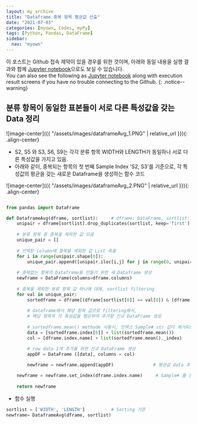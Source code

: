 ```yaml
---
layout: my_archive
title: "Dataframe 중복 항목 평균값 산출"
date: "2021-07-03"
categories: [myown, Codes, myPy]
tags: [Python, Pandas, DataFrame]
sidebar:
  nav: "myown"
---
```


이 포스트는 Github 접속 제약이 있을 경우를 위한 것이며, 아래와 동일 내용을 실행 결과와 함께 [Jupyter notebook](https://github.com/bestofbad/pythonCodes/blob/main/DataFrame_%EC%A4%91%EB%B3%B5%ED%95%AD%EB%AA%A9_%ED%8F%89%EA%B7%A0%EA%B3%84%EC%82%B0.ipynb)으로도 보실 수 있습니다.  
You can also see the following as [Jupyter notebook](https://github.com/bestofbad/pythonCodes/blob/main/DataFrame_%EC%A4%91%EB%B3%B5%ED%95%AD%EB%AA%A9_%ED%8F%89%EA%B7%A0%EA%B3%84%EC%82%B0.ipynb) along with execution result screens if you have no trouble connecting to the Github.
{: .notice--warning}


## 분류 항목이 동일한 표본들이 서로 다른 특성값을 갖는 Data 정리

![image-center]({{ "/assets/images/dataframeAvg_1.PNG" | relative_url }}){: .align-center}

- S2, S5 와 S3, S6, S9는 각각 분류 항목 WIDTH와 LENGTH가 동일하나 서로 다른 특성값을 가지고 있음.
- 아래와 같이, 중복되는 항목의 첫 번째 Sample Index 'S2, S3'를 기준으로, 각 특성값의 평균을 갖는 새로운 Dataframe을 생성하는 함수 코드

![image-center]({{ "/assets/images/dataframeAvg_2.PNG" | relative_url }}){: .align-center}

```python

from pandas import DataFrame

def DataframeAvg(dframe, sortlist):     # dframe: DataFrame, sortlist: 분류항목 List (2개)
    unipair = dframe[sortlist].drop_duplicates(sortlist, keep='first')
    
    # 분류 항목 중 중복을 제외한 값 모음
    unique_pair = []                                                                   
    
    # 선택된 column에 중복을 제외한 값 List 축출
    for i in range(unipair.shape[0]):
        unique_pair.append([unipair.iloc[i,j] for j in range(0, unipair.shape[-1])])
            
    # 중복없는 항목의 Dataframe을 만들기 위한 새 Dataframe 생성
    newframe = DataFrame(columns=dframe.columns)
    
    # 중복을 제외한 분류 항목 값 하나에 대해, sortlist filtering
    for val in unique_pair:
        sortedframe = dframe[(dframe[sortlist[0]] == val[0]) & (dframe[sortlist[1]] == val[1])]
        
        # dataframe에서 해당 항목 값으로 filtering해서,
        # 해당 항목의 각 특성값을 평균하여 추가할 신규 DataFrame 생성
        
        # sortedframe.mean() methode 사용시, 인덱스 Sample# str 값이 제거되므로, 별도 추가 생성시켜야함
        data = [sortedframe.index[0]] + list(sortedframe.mean())
        col = [dframe.index.name] + list(sortedframe.mean()._index)

        # row data 1개 추가를 위한 신규 DataFrame 생성
        appDF = DataFrame ([data], columns = col)
        
        newframe = newframe.append(appDF)               # 평균값 data 추가

    newframe = newframe.set_index(dframe.index.name)     # Sample# 를 인덱스로 다시 지정
    
    return newframe

```

- 함수 실행 
```python
sortlist = ['WIDTH', 'LENGTH']          # Sorting 기준
newframe= DataframeAvg(dframe, sortlist)
```

